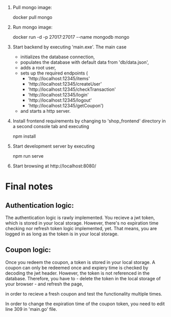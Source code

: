 1) Pull mongo image:

    docker pull mongo

2) Run mongo image:

    docker run -d -p 27017:27017 --name mongodb mongo

3) Start backend by executing 'main.exe'. The main case
    - initializes the database connection,
    - populates the database with default data from 'db/data.json',
    - adds a root user,
    - sets up the required endpoints (
        - 'http://localhost:12345/items'
        - 'http://localhost:12345/createUser'
	    - 'http://localhost:12345/checkTransaction'
	    - 'http://localhost:12345/login'
	    - 'http://localhost:12345/logout'
	    - 'http://localhost:12345/getCoupon')
    - and starts a http server.

4) Install frontend requirements by changing to 'shop_frontend' directory in
a second console tab and executing

    npm install

5) Start development server by executing

    npm run serve

6) Start browsing at http://localhost:8080/


Final notes
===========
Authentication logic:
--------------------
The authentication logic is rawly implemented. You recieve a jwt token, which
is stored in your local storage. However, there's no expiration time checking
nor refresh token logic implemented, yet. That means, you are logged in as
long as the token is in your local storage.

Coupon logic:
-------------
Once you redeem the coupon, a token is stored in your local storage. A coupon
can only be redeemed once and expiery time is checked by decoding the jwt
header. However, the token is not referenced in the database. Therefore, you
have to
    - delete the token in the local storage of your browser
    - and refresh the page,

in order to recieve a fresh coupon and test the functionality multiple times.

In order to change the expiration time of the coupon token, you need to edit
line 309 in 'main.go' file.
